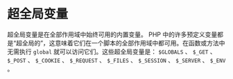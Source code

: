 # 超全局变量

超全局变量是在全部作用域中始终可用的内置变量。 PHP 中的许多预定义变量都是“超全局的”，这意味着它们在一个脚本的全部作用域中都可用。在函数或方法中无需执行 `global` 就可以访问它们。这些超全局变量是： `$GLOBALS` 、 `$_GET` 、 `$_POST` 、 `$_COOKIE` 、 `$_REQUEST` 、 `$_FILES` 、 `$_SESSION` 、 `$_SERVER` 、 `$_ENV` 。